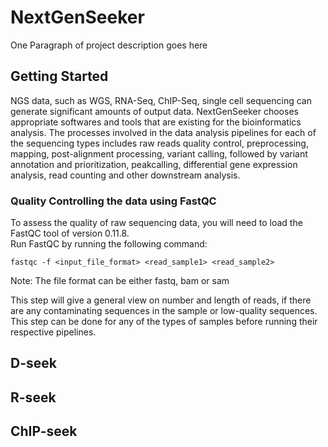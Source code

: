# NextGenSeeker

One Paragraph of project description goes here

## Getting Started

NGS data, such as WGS, RNA-Seq, ChIP-Seq, single cell sequencing can generate significant amounts of output data. NextGenSeeker chooses appropriate softwares and tools that are existing for the bioinformatics analysis. The processes involved in the data analysis pipelines for each of the sequencing types includes raw reads quality control, preprocessing, mapping, post-alignment processing, variant calling, followed by variant annotation and prioritization, peakcalling, differential gene expression analysis, read counting and other downstream analysis.

### Quality Controlling the data using FastQC

To assess the quality of raw sequencing data, you will need to load the FastQC tool of version 0.11.8.  
Run FastQC by running the following command:
```
fastqc -f <input_file_format> <read_sample1> <read_sample2>
```

Note: The file format can be either fastq, bam or sam

This step will give a general view on number and length of reads, if there are any contaminating sequences in the sample or low-quality sequences. This step can be done for any of the types of samples before running their respective pipelines.

## D-seek
## R-seek
## ChIP-seek


